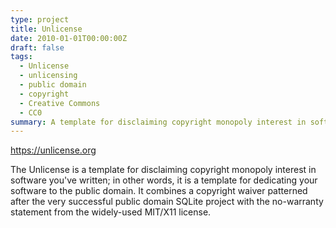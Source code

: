 ```yaml
---
type: project
title: Unlicense
date: 2010-01-01T00:00:00Z
draft: false
tags:
  - Unlicense
  - unlicensing
  - public domain
  - copyright
  - Creative Commons
  - CC0
summary: A template for disclaiming copyright monopoly interest in software you've written.
---
```


https://unlicense.org

The Unlicense is a template for disclaiming copyright monopoly interest in
software you've written; in other words, it is a template for dedicating
your software to the public domain. It combines a copyright waiver patterned
after the very successful public domain SQLite project with the no-warranty
statement from the widely-used MIT/X11 license.
